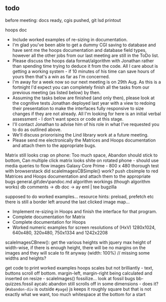 ## todo

before meeting: docs ready, cgis pushed, git lsd printout

hoops doc
* Include worked examples of re-sizing in documentation.
* I'm glad you've been able to get a dummy CGI saving to database and have sent me the hoops documentation and database field types, however all the other jobs from our last meeting are still in the ToDo list.
* Please discuss the hoops data format/algorithm with Jonathan rather than spending time trying to deduce it from the code.  All I care about is getting a working system - if 10 minutes of his time can save hours of yours then that's a win as far as I'm concerned.
* I'm away for a week now so our next meeting is on 29th Aug.  As this is a fortnight I'd expect you can completely finish all the tasks from our previous meeting (as listed below) by then.
* Assuming the tasks below are finished (and only then), please look at the cognitive tests Jonathan deployed last year with a view to redoing their presentation to make the interfaces fully responsive to size changes if they are not already.  All I'm looking for here is an initial verbal assessment - I don't want specs or code at this stage.
* I'll contact Jonathan to advise him of his role in what I've requested you to do as outlined above.
* We'll discuss priororising the Lind library work at a future meeting.
* Please send me electronically the Matrices and Hoops documentation and attach them to the appropriate bugs.

Matrix still looks crap on phone: 
    Too much space, Abandon should stick to bottom, Can multiple click
    matrix looks shite on rotated phone - should use media queries to flow images
    Galaxy Core Prime - 800 x 480
thorough test with browserstack
did scaleImagesCBSimple() work? push cbsimple to red
Matrices and Hoops documentation and attach them to the appropriate bugs general.git\dev\pandoc.md
    algorithm workings (though algorithm works)
    db comments -> db doc -> ay eml | tee bugzilla

supposed to do worked examples...
resource hints: preload, prefetch etc
there is still a border left around the last clicked image map...

* Implement re-sizing in Hoops and finish the interface for that program.
* Complete documentation for Matrix
* Complete documentation for Hoops
* Worked numeric examples for screen resolutions of (HxV) 1280x1024, 640x480, 320x480, 750x1334 and 1242x2208

scaleImagesCBnew():
get the various heights with jquery
max height of 
width-wise, if there is enough height, there will be no margins on the images and they will scale to fit anyway (width: 100%)
// missing some widths and heights?

get code to print worked examples
hoops scales but not brilliantly - text, buttons scroll off bottom. margin-left, margin-right being calculated and inserted on resize - scaleImages()
fossilize... look at fossil bugs bb-quizzes.fossil
aycalc
    abandon still scrolls off in some dimensions - does it? (`#abandon-div` is outside `#page`)
    js keeps it roughly square but that is not exactly what we want, too much whitespace at the bottom for a start
